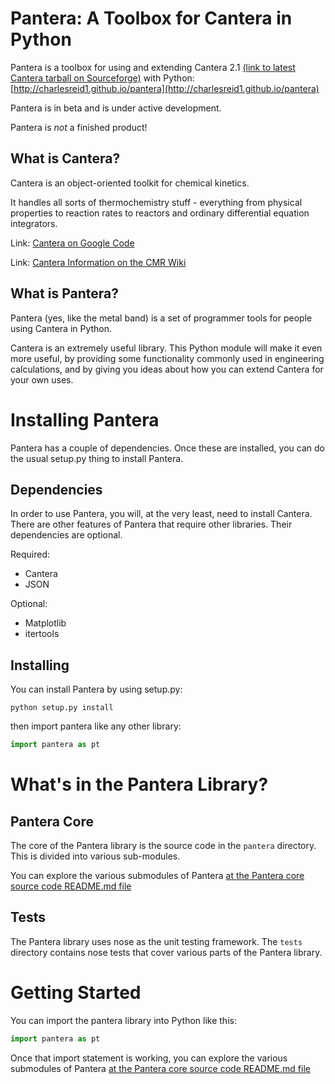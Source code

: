 # Pantera: A Toolbox for Cantera in Python

Pantera is a toolbox for using and extending Cantera 2.1 [(link to latest Cantera tarball on Sourceforge)](http://sourceforge.net/projects/cantera/files/latest/download) with Python: [http://charlesreid1.github.io/pantera](http://charlesreid1.github.io/pantera)

Pantera is in beta and is under active development. 

Pantera is _not_ a finished product!

## What is Cantera?

Cantera is an object-oriented toolkit for chemical kinetics.

It handles all sorts of thermochemistry stuff - everything from 
physical properties to reaction rates to reactors and ordinary 
differential equation integrators.

Link: [Cantera on Google Code](https://code.google.com/p/cantera/)

Link: [Cantera Information on the CMR Wiki](http://charlesmartinreid.com/wiki/CanteraOutline)

## What is Pantera?

Pantera (yes, like the metal band) is a set of programmer tools 
for people using Cantera in Python.

Cantera is an extremely useful library. This Python module will 
make it even more useful, by providing some functionality commonly
used in engineering calculations, and by giving you ideas about how
you can extend Cantera for your own uses.



# Installing Pantera

Pantera has a couple of dependencies. Once these are installed,
you can do the usual setup.py thing to install Pantera.

## Dependencies

In order to use Pantera, you will, at the very least, need to install Cantera. 
There are other features of Pantera that require other libraries. Their dependencies
are optional.

Required:
* Cantera
* JSON

Optional:
* Matplotlib
* itertools

## Installing

You can install Pantera by using setup.py:

```
python setup.py install
```

then import pantera like any other library:

```python
import pantera as pt
```

# What's in the Pantera Library?

## Pantera Core

The core of the Pantera library is the source code in the ```pantera``` directory.
This is divided into various sub-modules.

You can explore the various submodules of Pantera
[at the Pantera core source code README.md file](pantera/README.md)

## Tests

The Pantera library uses nose as the unit testing framework. 
The ```tests``` directory contains nose tests that cover various
parts of the Pantera library.



# Getting Started

You can import the pantera library into Python like this:

```python
import pantera as pt
```

Once that import statement is working,
you can explore the various submodules of Pantera
[at the Pantera core source code README.md file](pantera/README.md)

